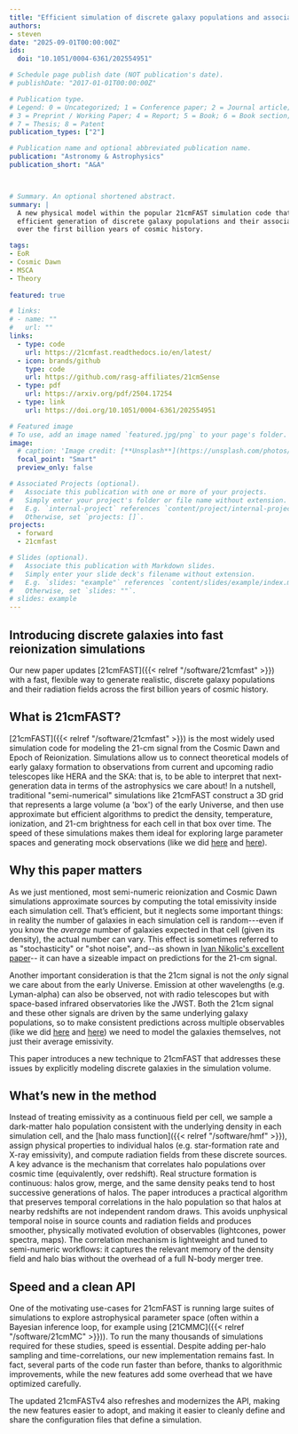 ```yaml
---
title: "Efficient simulation of discrete galaxy populations and associated radiation fields over the first billion years "
authors:
- steven
date: "2025-09-01T00:00:00Z"
ids:
  doi: "10.1051/0004-6361/202554951"

# Schedule page publish date (NOT publication's date).
# publishDate: "2017-01-01T00:00:00Z"

# Publication type.
# Legend: 0 = Uncategorized; 1 = Conference paper; 2 = Journal article;
# 3 = Preprint / Working Paper; 4 = Report; 5 = Book; 6 = Book section;
# 7 = Thesis; 8 = Patent
publication_types: ["2"]

# Publication name and optional abbreviated publication name.
publication: "Astronomy & Astrophysics"
publication_short: "A&A"



# Summary. An optional shortened abstract.
summary: |
  A new physical model within the popular 21cmFAST simulation code that allows for the
  efficient generation of discrete galaxy populations and their associated radiation fields,
  over the first billion years of cosmic history.

tags:
- EoR
- Cosmic Dawn
- MSCA
- Theory
  
featured: true

# links:
# - name: ""
#   url: ""
links:
  - type: code
    url: https://21cmfast.readthedocs.io/en/latest/
  - icon: brands/github
    type: code
    url: https://github.com/rasg-affiliates/21cmSense
  - type: pdf
    url: https://arxiv.org/pdf/2504.17254
  - type: link
    url: https://doi.org/10.1051/0004-6361/202554951

# Featured image
# To use, add an image named `featured.jpg/png` to your page's folder. 
image:
  # caption: 'Image credit: [**Unsplash**](https://unsplash.com/photos/jdD8gXaTZsc)'
  focal_point: "Smart"
  preview_only: false

# Associated Projects (optional).
#   Associate this publication with one or more of your projects.
#   Simply enter your project's folder or file name without extension.
#   E.g. `internal-project` references `content/project/internal-project/index.md`.
#   Otherwise, set `projects: []`.
projects:
  - forward
  - 21cmfast

# Slides (optional).
#   Associate this publication with Markdown slides.
#   Simply enter your slide deck's filename without extension.
#   E.g. `slides: "example"` references `content/slides/example/index.md`.
#   Otherwise, set `slides: ""`.
# slides: example
---
```




## Introducing discrete galaxies into fast reionization simulations

<span class="__dimensions_badge_embed__" data-doi="10.1051/0004-6361/202554951" data-style="small_circle"></span><script async src="https://badge.dimensions.ai/badge.js" charset="utf-8"></script>

Our new paper updates [21cmFAST]({{< relref "/software/21cmfast" >}}) with a fast, 
flexible way to generate realistic, discrete galaxy populations and their radiation 
fields across the first billion years of cosmic history. 

## What is 21cmFAST?

[21cmFAST]({{< relref "/software/21cmfast" >}}) is the most widely used simulation 
code for modeling the 21-cm signal from the Cosmic Dawn and Epoch of Reionization. 
Simulations allow us to connect theoretical models of early galaxy formation to 
observations from current and upcoming radio telescopes like HERA and the SKA: that is,
to be able to interpret that next-generation data in terms of the astrophysics we care about!
In a nutshell, traditional "semi-numerical" simulations like 21cmFAST construct a 3D
grid that represents a large volume (a 'box') of the early Universe, and then use 
approximate but efficient algorithms to predict the density, temperature, ionization, and
21-cm brightness for each cell in that box over time. The speed of these simulations
makes them ideal for exploring large parameter spaces and generating mock observations
(like we did [here](https://arxiv.org/abs/2210.04912) and [here](https://arxiv.org/abs/2108.07282)).

## Why this paper matters

As we just mentioned, most semi-numeric reionization and Cosmic Dawn simulations 
approximate sources by computing the total emissivity inside each simulation cell. 
That’s efficient, but it neglects some important things:
in reality the number of galaxies in each simulation cell is random---even if you know
the *average* number of galaxies expected in that cell (given its density), the actual 
number can vary. This effect is sometimes referred to as "stochasticity" or "shot noise",
and--as shown in [Ivan Nikolic's excellent paper](https://arxiv.org/abs/2406.15237)--
it can have a sizeable impact on predictions for the 21-cm signal.

Another important consideration is that the 21cm signal is not the *only* signal we care
about from the early Universe. Emission at other wavelengths (e.g. Lyman-alpha) can also
be observed, not with radio telescopes but with space-based infrared observatories like
the JWST. Both the 21cm signal and these other signals are driven by the same underlying galaxy
populations, so to make consistent predictions across multiple observables (like we did
[here](https://arxiv.org/abs/2202.08957) and [here](https://arxiv.org/abs/2502.20447)) 
we need to model the galaxies themselves, not just their average emissivity.

This paper introduces a new technique to 21cmFAST that addresses these issues by explicitly
modeling discrete galaxies in the simulation volume. 

## What’s new in the method

Instead of treating emissivity as a continuous field per cell, we sample a dark-matter halo
population consistent with the underlying density in each simulation cell, and the 
[halo mass function]({{< relref "/software/hmf" >}}), assign physical
properties to individual halos (e.g. star-formation rate and X-ray emissivity), and 
compute radiation fields from these discrete sources.
A key advance is the mechanism that correlates halo populations over cosmic time 
(equivalently, over redshift). Real structure formation is continuous: halos grow, merge, 
and the same density peaks tend to host successive generations of halos. The paper 
introduces a practical algorithm that preserves temporal correlations in the halo 
population so that halos at nearby redshifts are not independent random draws. This 
avoids unphysical temporal noise in source counts and radiation fields and produces 
smoother, physically motivated evolution of observables (lightcones, power spectra, maps).
The correlation mechanism is lightweight and tuned to semi-numeric workflows: it 
captures the relevant memory of the density field and halo bias without the overhead of a full N-body merger tree.

## Speed and a clean API

One of the motivating use-cases for 21cmFAST is running large suites of simulations to 
explore astrophysical parameter space (often within a Bayesian inference loop, for 
example using [21CMMC]({{< relref "/software/21cmMC" >}})).
To run the many thousands of simulations required for these studies, speed is essential.
Despite adding per-halo sampling and time-correlations, our new implementation remains fast. 
In fact, several parts of the code run faster than before, thanks to algorithmic improvements,
while the new features add some overhead that we have optimized carefully.

The updated 21cmFASTv4 also refreshes and modernizes the API, making the new features 
easier to adopt, and making it easier to cleanly define and share the configuration 
files that define a simulation.



